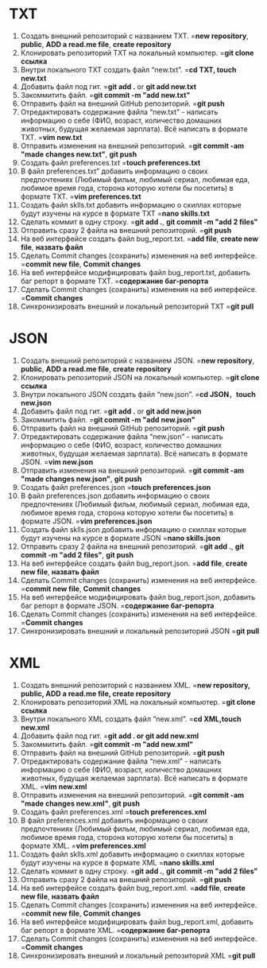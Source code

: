 # **TXT**

 1. Создать внешний репозиторий c названием TXT. =**new repository**, **public**, **ADD a read.me file**, **create repository** 
 2. Клонировать репозиторий TXT на локальный компьютер. =**git clone ссылка**
 3. Внутри локального TXT создать файл “new.txt”. =**cd TXT, touch new.txt**
 4. Добавить файл под гит. =**git add .** or **git add new.txt**
 5. Закоммитить файл. =**git commit -m "add new.txt"**
 6. Отправить файл на внешний GitHub репозиторий. =**git push**
 7. Отредактировать содержание файла “new.txt” - написать информацию о себе (ФИО, возраст, количество домашних животных, будущая желаемая зарплата). Всё написать в формате TXT. =**vim new.txt**
 8. Отправить изменения на внешний репозиторий. =**git commit -am "made changes new.txt"**, **git push**
 9. Создать файл preferences.txt =**touch preferences.txt**
 10. В файл preferences.txt” добавить информацию о своих предпочтениях (Любимый фильм, любимый сериал, любимая еда, любимое время года, сторона которую хотели бы посетить) в формате TXT. =**vim preferences.txt**
 11. Создать файл sklls.txt добавить информацию о скиллах которые будут изучены на курсе в формате TXT =**nano skills.txt**
 12. Сделать коммит в одну строку. =**git add .**, **git commit -m "add 2 files"**
 13. Отправить сразу 2 файла на внешний репозиторий.  =**git push**
 14. На веб интерфейсе создать файл bug_report.txt. =**add file**, **create new file**, **назвать файл** 
 15. Сделать Commit changes (сохранить) изменения на веб интерфейсе. =**commit new file**, **Commit changes**
 16. На веб интерфейсе модифицировать файл bug_report.txt, добавить баг репорт в формате TXT. =**содержание баг-репорта**
 17. Сделать Commit changes (сохранить) изменения на веб интерфейсе. =**Commit changes**
 18. Синхронизировать внешний и локальный репозиторий TXT =**git pull**

# **JSON**

1. Создать внешний репозиторий c названием JSON.
=**new repository**, **public**, **ADD a read.me file**, **create repository** 
2. Клонировать репозиторий JSON на локальный компьютер.
 =**git clone ссылка**
3. Внутри локального JSON создать файл “new.json”. =**cd JSON`, `touch new.json**
4. Добавить файл под гит. =**git add .** or **git add new.json**
5. Закоммитить файл. =**git commit -m "add new.json"**
6. Отправить файл на внешний GitHub репозиторий. =**git push**
7. Отредактировать содержание файла “new.json” - написать информацию о себе (ФИО, возраст, количество домашних животных, будущая желаемая зарплата). Всё написать в формате JSON. =**vim new.json**
8. Отправить изменения на внешний репозиторий. =**git commit -am "made changes new.json"**, **git push**
9. Создать файл preferences.json =**touch preferences.json**
10. В файл preferences.json добавить информацию о своих предпочтениях (Любимый фильм, любимый сериал, любимая еда, любимое время года, сторона которую хотели бы посетить) в формате JSON. =**vim preferences.json**
11. Создать файл sklls.json добавить информацию о скиллах которые будут изучены на курсе в формате JSON =**nano skills.json**
12. Отправить сразу 2 файла на внешний репозиторий. =**git add .**, **git commit -m "add 2 files"**, **git push**
13. На веб интерфейсе создать файл bug_report.json. =**add file**, **create new file**, **назвать файл** 
14. Сделать Commit changes (сохранить) изменения на веб интерфейсе. =**commit new file**, **Commit changes**
15. На веб интерфейсе модифицировать файл bug_report.json, добавить баг репорт в формате JSON. =**содержание баг-репорта**
16. Сделать Commit changes (сохранить) изменения на веб интерфейсе. =**Commit changes**
17. Синхронизировать внешний и локальный репозиторий JSON =**git pull**


# **XML**
 1. Создать внешний репозиторий c названием XML. =**new repository, public, ADD a read.me file, create repository**
 2. Клонировать репозиторий XML на локальный компьютер. =**git clone ссылка**
 3. Внутри локального XML создать файл “new.xml”. =**cd XML,touch new.xml**
 4. Добавить файл под гит. =**git add . or git add new.xml**
 5. Закоммитить файл. =**git commit -m "add new.xml"**
 6. Отправить файл на внешний GitHub репозиторий. =**git push**
 7. Отредактировать содержание файла “new.xml” - написать информацию о себе (ФИО, возраст, количество домашних животных, будущая желаемая зарплата). Всё написать в формате XML. =**vim new.xml**
 8. Отправить изменения на внешний репозиторий. =**git commit -am "made changes new.xml"**, **git push**
 9. Создать файл preferences.xml =**touch preferences.xml** 
 10. В файл preferences.xml добавить информацию о своих предпочтениях (Любимый фильм, любимый сериал, любимая еда, любимое время года, сторона которую хотели бы посетить) в формате XML. =**vim preferences.xml**
 11. Создать файл sklls.xml добавить информацию о скиллах  которые будут изучены на курсе в формате XML =**nano skills.xml**
 12. Сделать коммит в одну строку. =**git add .**, **git commit -m "add 2 files"**
 13. Отправить сразу 2 файла на внешний репозиторий. =**git push** 
 14. На веб интерфейсе создать файл bug_report.xml. =**add file**, **create new file**, **назвать файл** 
 15. Сделать Commit changes (сохранить) изменения на веб интерфейсе. =**commit new file**, **Commit changes**
 16. На веб интерфейсе модифицировать файл bug_report.xml, добавить баг репорт в формате XML. =**содержание баг-репорта**
 17. Сделать Commit changes (сохранить) изменения на веб интерфейсе. =**Commit changes**
 18. Синхронизировать внешний и локальный репозиторий XML =**git pull**